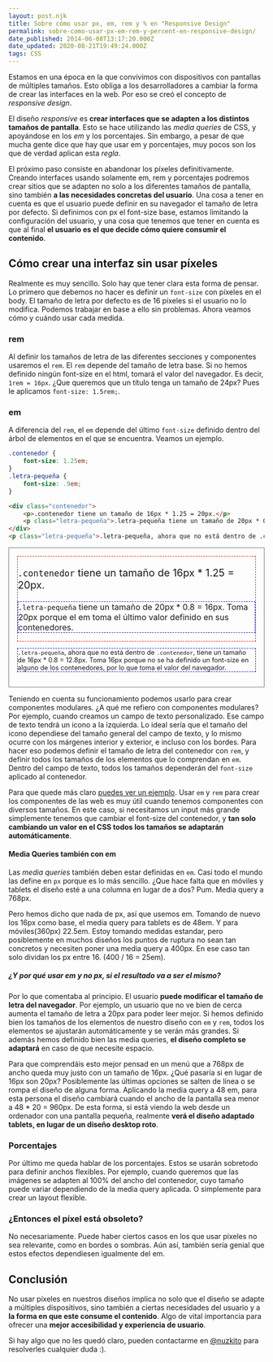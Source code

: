 ```yaml
---
layout: post.njk
title: Sobre cómo usar px, em, rem y % en "Responsive Design"
permalink: sobre-como-usar-px-em-rem-y-percent-en-responsive-design/
date_published: 2014-06-08T13:17:20.000Z
date_updated: 2020-08-21T19:49:24.000Z
tags: CSS
---
```


Estamos en una época en la que convivimos con dispositivos con pantallas de múltiples tamaños. Esto obliga a los desarrolladores a cambiar la forma de crear las interfaces en la web. Por eso se creó el concepto de *responsive design*.

El diseño *responsive* es **crear interfaces que se adapten a los distintos tamaños de pantalla**. Esto se hace utilizando las *media queries* de CSS, y apoyándose en los *em* y los porcentajes. Sin embargo, a pesar de que mucha gente dice que hay que usar em y porcentajes, muy pocos son los que de verdad aplican esta *regla*.

El próximo paso consiste en abandonar los píxeles definitivamente. Creando interfaces usando solamente em, rem y porcentajes podremos crear sitios que se adapten no solo a los diferentes tamaños de pantalla, sino también **a las necesidades concretas del usuario**. Una cosa a tener en cuenta es que el usuario puede definir en su navegador el tamaño de letra por defecto. Si definimos con px el font-size base, estamos limitando la configuración del usuario, y una cosa que tenemos que tener en cuenta es que al final **el usuario es el que decide cómo quiere consumir el contenido**.

## Cómo crear una interfaz sin usar píxeles

Realmente es muy sencillo. Solo hay que tener clara esta forma de pensar. Lo primero que debemos no hacer es definir un `font-size` con píxeles en el body. El tamaño de letra por defecto es de 16 píxeles si el usuario no lo modifica. Podemos trabajar en base a ello sin problemas. Ahora veamos cómo y cuándo usar cada medida.

### rem

Al definir los tamaños de letra de las diferentes secciones y componentes usaremos el `rem`. El `rem` depende del tamaño de letra base. Si no hemos definido ningún font-size en el html, tomará el valor del navegador. Es decir, `1rem = 16px`. ¿Que queremos que un título tenga un tamaño de 24px? Pues le aplicamos `font-size: 1.5rem;`.

### em

A diferencia del `rem`, el `em` depende del último `font-size` definido dentro del árbol de elementos en el que se encuentra. Veamos un ejemplo.

```css
.contenedor {
    font-size: 1.25em;
}
.letra-pequeña {
    font-size: .9em;
}
```
```html
<div class="contenedor">
    <p>.contenedor tiene un tamaño de 16px * 1.25 = 20px.</p>
    <p class="letra-pequeña">.letra-pequeña tiene un tamaño de 20px * 0.9 = 18px. Toma 20px porque el em toma el último valor definido en alguno de sus contenedores.</p>
</div>
<p class="letra-pequeña">.letra-pequeña, ahora que no está dentro de .contenedor, tiene un tamaño de 16px * 0.9 = 14.4px. Toma 16px porque no se ha definido un font-size en alguno de los contenedores, por lo que toma el valor del navegador.</p>
```

<style>
.contenedor-ejemplo {
    border: 1px solid #777;
    font-size: 16px;
    padding: 1em;
}
.contenedor {
    border: 1px dashed red;
    font-size: 1.25em;
}
.letra-pequeña {
    border: 1px dashed blue;
    font-size: .8em;
}
</style>
<div class="contenedor-ejemplo">
<div class="contenedor">
    <p><code>.contenedor</code> tiene un tamaño de 16px * 1.25 = 20px.</p>
    <p class="letra-pequeña"><code>.letra-pequeña</code> tiene un tamaño de 20px * 0.8 = 16px. Toma 20px porque el em toma el último valor definido en sus contenedores.
</div>
<p class="letra-pequeña"><code>.letra-pequeña</code>, ahora que no está dentro de <code>.contenedor</code>, tiene un tamaño de 16px * 0.8 = 12.8px. Toma 16px porque no se ha definido un font-size en alguno de los contenedores, por lo que toma el valor del navegador.</p>
</div>

Teniendo en cuenta su funcionamiento podemos usarlo para crear componentes modulares. ¿A qué me refiero con componentes modulares? Por ejemplo, cuando creamos un campo de texto personalizado. Ese campo de texto tendrá un icono a la izquierda. Lo ideal sería que el tamaño del icono dependiese del tamaño general del campo de texto, y lo mismo ocurre con los márgenes interior y exterior, e incluso con los bordes. Para hacer eso podemos definir el tamaño de letra del contenedor con `rem`, y definir todos los tamaños de los elementos que lo comprendan en `em`. Dentro del campo de texto, todos los tamaños dependerán del `font-size` aplicado al contenedor.

Para que quede más claro [puedes ver un ejemplo](http://codepen.io/nuzkito/pen/rpoDI/). Usar `em` y `rem` para crear los componentes de las web es muy útil cuando tenemos componentes con diversos tamaños. En este caso, si necesitamos un input más grande simplemente tenemos que cambiar el font-size del contenedor, y **tan solo cambiando un valor en el CSS todos los tamaños se adaptarán automáticamente**.

#### Media Queries también con em

Las *media queries* también deben estar definidas en `em`. Casi todo el mundo las define en `px` porque es lo más sencillo. ¿Que hace falta que en móviles y tablets el diseño esté a una columna en lugar de a dos? Pum. Media query a 768px.

Pero hemos dicho que nada de px, así que usemos em. Tomando de nuevo los 16px como base, el media query para tablets es de 48em. Y para móviles(360px) 22.5em. Estoy tomando medidas estandar, pero posiblemente en muchos diseños los puntos de ruptura no sean tan concretos y necesiten poner una media query a 400px. En ese caso tan solo dividan los px entre 16. (400 / 16 = 25em).

##### ¿Y por qué usar em y no px, si el resultado va a ser el mismo?

Por lo que comentaba al principio. El usuario **puede modificar el tamaño de letra del navegador**. Por ejemplo, un usuario que no ve bien de cerca aumenta el tamaño de letra a 20px para poder leer mejor. Si hemos definido bien los tamaños de los elementos de nuestro diseño con `em` y `rem`, todos los elementos se ajustarán automáticamente y se verán más grandes. Si además hemos definido bien las media queries, **el diseño completo se adaptará** en caso de que necesite espacio.

Para que comprendáis esto mejor pensad en un menú que a 768px de ancho queda muy justo con un tamaño de 16px. ¿Qué pasaría si en lugar de 16px son 20px? Posiblemente las últimas opciones se salten de línea o se rompa el diseño de alguna forma. Aplicando la media query a 48 em, para esta persona el diseño cambiará cuando el ancho de la pantalla sea menor a 48 * 20 = 960px. De esta forma, si está viendo la web desde un ordenador con una pantalla pequeña, realmente **verá el diseño adaptado tablets, en lugar de un diseño desktop roto**.

### Porcentajes

Por último me queda hablar de los porcentajes. Estos se usarán sobretodo para definir anchos flexibles. Por ejemplo, cuando queremos que las imágenes se adapten al 100% del ancho del contenedor, cuyo tamaño puede variar dependiendo de la media query aplicada. O simplemente para crear un layout flexible.

### ¿Entonces el píxel está obsoleto?

No necesariamente. Puede haber ciertos casos en los que usar píxeles no sea relevante, como en bordes o sombras. Aún así, también sería genial que estos efectos dependiesen igualmente del em.

## Conclusión

No usar píxeles en nuestros diseños implica no solo que el diseño se adapte a múltiples dispositivos, sino también a ciertas necesidades del usuario y a **la forma en que este consume el contenido**. Algo de vital importancia para ofrecer una **mejor accesibilidad y experiencia de usuario**.

Si hay algo que no les quedó claro, pueden contactarme en [@nuzkito](https://twitter.com/nuzkito) para resolverles cualquier duda :).
